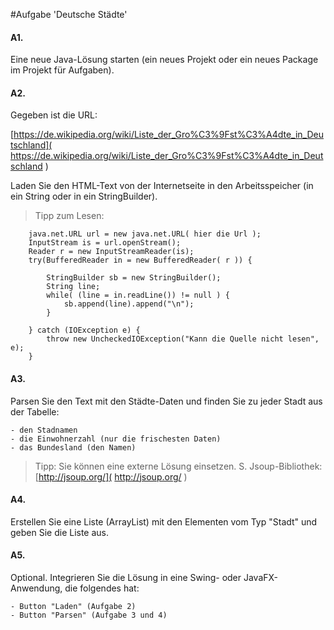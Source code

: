 #Aufgabe 'Deutsche Städte'

#### A1.
Eine neue Java-Lösung starten (ein neues Projekt oder ein neues Package im Projekt für Aufgaben).


#### A2.

Gegeben ist die URL:

[https://de.wikipedia.org/wiki/Liste_der_Gro%C3%9Fst%C3%A4dte_in_Deutschland]( https://de.wikipedia.org/wiki/Liste_der_Gro%C3%9Fst%C3%A4dte_in_Deutschland )


Laden Sie den HTML-Text von der Internetseite in den Arbeitsspeicher (in ein String oder in ein StringBuilder).


> Tipp zum Lesen:

		java.net.URL url = new java.net.URL( hier die Url );   
		InputStream is = url.openStream();   
		Reader r = new InputStreamReader(is);   
		try(BufferedReader in = new BufferedReader( r )) {
			
			StringBuilder sb = new StringBuilder();
			String line;
			while( (line = in.readLine()) != null ) {
				sb.append(line).append("\n");
			}
			
		} catch (IOException e) {
			throw new UncheckedIOException("Kann die Quelle nicht lesen", e);
		}

#### A3.
Parsen Sie den Text mit den Städte-Daten und finden Sie zu jeder Stadt aus der Tabelle:
 
    - den Stadnamen
    - die Einwohnerzahl (nur die frischesten Daten)
    - das Bundesland (den Namen)

>Tipp: Sie können eine externe Lösung einsetzen. S. Jsoup-Bibliothek: [http://jsoup.org/]( http://jsoup.org/ )

#### A4.
Erstellen Sie eine Liste (ArrayList) mit den Elementen vom Typ "Stadt" und geben Sie die Liste aus. 


#### A5.
Optional. Integrieren Sie die Lösung in eine Swing- oder JavaFX-Anwendung, die folgendes hat:

    - Button "Laden" (Aufgabe 2)
    - Button "Parsen" (Aufgabe 3 und 4)
